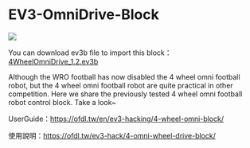 # EV3-OmniDrive-Block
![](https://i1.wp.com/www.ofdl.nctu.me/wp-content/uploads/2019/06/EV3_OmniDrive_OFDL.jpg?w=592&ssl=1)

You can download ev3b file to import this block：[4WheelOmniDrive_1.2.ev3b](https://github.com/a10036gt/EV3-OmniDrive-Block/releases/download/1.2/4WheelOmniDrive_1.2.ev3b)

Although the WRO football has now disabled the 4 wheel omni football robot, but the 4 wheel omni football robot are quite practical in other competition. Here we share the previously tested 4 wheel omni football robot control block. Take a look~

UserGuide：https://ofdl.tw/en/ev3-hacking/4-wheel-omni-block/

使用說明：https://ofdl.tw/ev3-hack/4-omni-wheel-drive-block/
